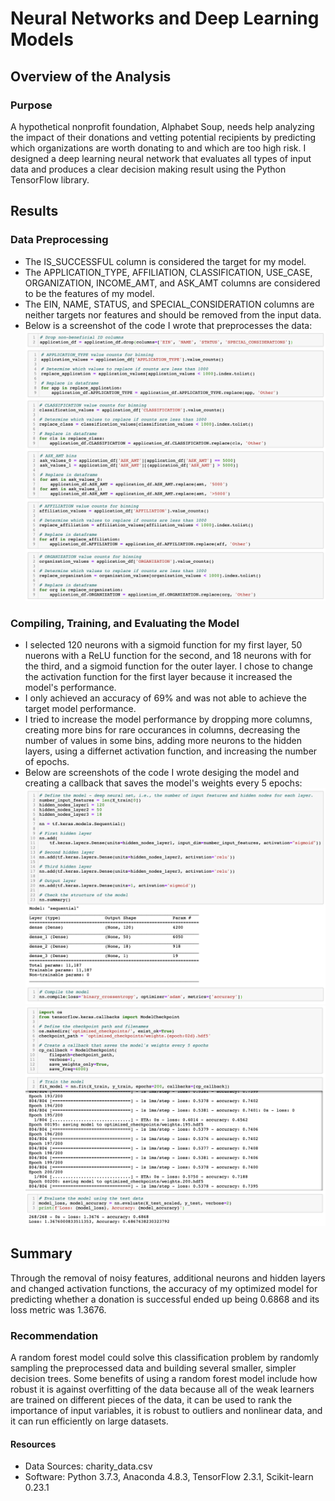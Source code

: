 # Neural Networks and Deep Learning Models

## Overview of the Analysis
### Purpose
A hypothetical nonprofit foundation, Alphabet Soup, needs help analyzing the impact of their donations and vetting potential recipients by predicting which organizations are worth donating to and which are too high risk. I designed a deep learning neural network that evaluates all types of input data and produces a clear decision making result using the Python TensorFlow library.

## Results
### Data Preprocessing
- The IS_SUCCESSFUL column is considered the target for my model.
- The APPLICATION_TYPE,	AFFILIATION,	CLASSIFICATION,	USE_CASE,	ORGANIZATION,	INCOME_AMT,	and ASK_AMT	columns are considered to be the features of my model.
- The EIN, NAME, STATUS, and SPECIAL_CONSIDERATION columns are neither targets nor features and should be removed from the input data.
- Below is a screenshot of the code I wrote that preprocesses the data: <br>
<kbd> <img src='https://github.com/npantfoerder/neural-network-charity-analysis/blob/master/Images/preprocessing.png' width=700> </kbd> 
### Compiling, Training, and Evaluating the Model
- I selected 120 neurons with a sigmoid function for my first layer, 50 nuerons with a ReLU function for the second, and 18 neurons with for the third, and a sigmoid function for the outer layer. I chose to change the activation function for the first layer because it increased the model's performance. 
- I only achieved an accuracy of 69% and was not able to achieve the target model performance.
- I tried to increase the model performance by dropping more columns, creating more bins for rare occurances in columns, decreasing the number of values in some bins, adding more neurons to the hidden layers, using a differnet activation function, and increasing the number of epochs.
- Below are screenshots of the code I wrote desiging the model and creating a callback that saves the model's weights every 5 epochs: <br>
<kbd> <img src='https://github.com/npantfoerder/neural-network-charity-analysis/blob/master/Images/design.png' width=700> </kbd> <br>
<kbd> <img src='https://github.com/npantfoerder/neural-network-charity-analysis/blob/master/Images/callback.png' width=700> </kbd>

## Summary
Through the removal of noisy features, additional neurons and hidden layers and changed activation functions, the accuracy of my optimized model for predicting whether a donation is successful ended up being 0.6868 and its loss metric was 1.3676.
### Recommendation
A random forest model could solve this classification problem by randomly sampling the preprocessed data and building several smaller, simpler decision trees. Some benefits of using a random forest model include how robust it is against overfitting of the data because all of the weak learners are trained on different pieces of the data, it can be used to rank the importance of input variables, it is robust to outliers and nonlinear data, and it can run efficiently on large datasets.

#### Resources
- Data Sources: charity_data.csv
- Software: Python 3.7.3, Anaconda 4.8.3, TensorFlow 2.3.1, Scikit-learn 0.23.1
